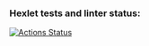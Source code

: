 ### Hexlet tests and linter status:
[![Actions Status](https://github.com/Yuriy-Shulga/qa-auto-engineer-javascript-project-87/actions/workflows/hexlet-check.yml/badge.svg)](https://github.com/Yuriy-Shulga/qa-auto-engineer-javascript-project-87/actions)